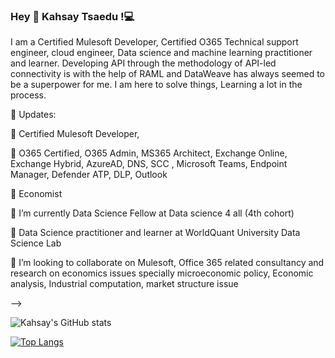 ### Hey 👋 Kahsay Tsaedu !💻

I am a Certified Mulesoft Developer, Certified O365 Technical support engineer, cloud engineer, Data science and machine learning practitioner and learner. 
Developing API through the methodology of API-led connectivity is with the help of RAML and DataWeave has always seemed to be a superpower for me. I am here to solve things, Learning a lot in the process.


🔭 Updates:



🌱 Certified Mulesoft Developer,

🌱 O365 Certified, O365 Admin, MS365 Architect, Exchange Online, Exchange Hybrid, AzureAD, DNS, SCC , Microsoft Teams, Endpoint Manager, Defender ATP, DLP, Outlook

🌱 Economist 

 🌱 I’m currently Data Science Fellow at Data science  4 all (4th cohort)
 
 🔭 Data Science practitioner and learner at WorldQuant University Data Science Lab 
 
 👯 I’m looking to collaborate on  Mulesoft, Office 365 related  consultancy and research on economics issues specially microeconomic policy, Economic analysis, Industrial computation, market structure issue 
 
 
-->





![Kahsay's GitHub stats](https://github-readme-stats.vercel.app/api?username=KTsaedu&show_icons=true&theme=radical)



[![Top Langs](https://github-readme-stats.vercel.app/api/top-langs/?username=KTsaedu)](https://github.com/KTsaedu/github-readme-stats)










